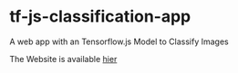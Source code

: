 # tf-js-classification-app
A web app with an Tensorflow.js Model to Classify Images

The Website is available [hier](https://pizajolo.github.io/tf-js-classification-app/)